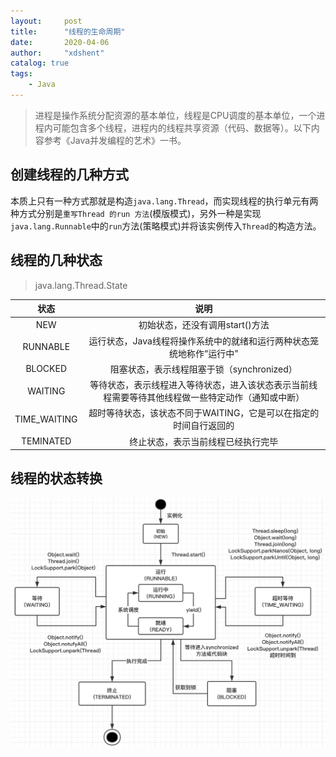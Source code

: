 ```yaml
---
layout:     post
title:      "线程的生命周期"
date:       2020-04-06
author:     "xdshent"
catalog: true
tags:
    - Java
---
```


> 进程是操作系统分配资源的基本单位，线程是CPU调度的基本单位，一个进程内可能包含多个线程，进程内的线程共享资源（代码、数据等）。以下内容参考《Java并发编程的艺术》一书。

## 创建线程的几种方式
本质上只有一种方式那就是构造`java.lang.Thread`，而实现线程的执行单元有两种方式分别是`重写Thread 的run 方法`(模版模式)，另外一种是实现`java.lang.Runnable`中的`run`方法(策略模式)并将该实例传入`Thread`的构造方法。

## 线程的几种状态

> java.lang.Thread.State

|     状态     |                             说明                             |
| :----------: | :----------------------------------------------------------: |
|     NEW      |               初始状态，还没有调用start()方法                |
|   RUNNABLE   | 运行状态，Java线程将操作系统中的就绪和运行两种状态笼统地称作“运行中” |
|   BLOCKED    |          阻塞状态，表示线程阻塞于锁（synchronized）          |
|   WAITING    | 等待状态，表示线程进入等待状态，进入该状态表示当前线程需要等待其他线程做一些特定动作（通知或中断） |
| TIME_WAITING | 超时等待状态，该状态不同于WAITING，它是可以在指定的时间自行返回的 |
|  TEMINATED   |              终止状态，表示当前线程已经执行完毕              |



## 线程的状态转换

![thread-state-transition](/img/assets/thread-life-cycle/thread-state-transition.png)